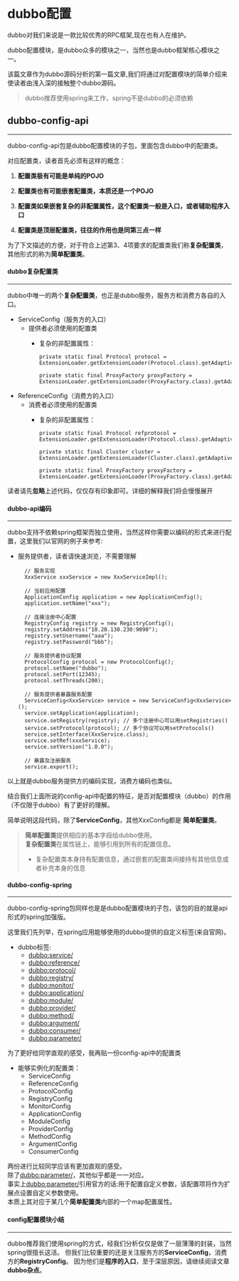 # dubbo配置

dubbo对我们来说是一款比较优秀的RPC框架,现在也有人在维护。

dubbo配置模块，是dubbo众多的模块之一，当然也是dubbo框架核心模块之一。  

该篇文章作为dubbo源码分析的第一篇文章,我们将通过对配置模块的简单介绍来使读者由浅入深的接触整个dubbo源码。

> dubbo推荐使用spring来工作，spring不是dubbo的必须依赖

## dubbo-config-api

---

dubbo-config-api包是dubbo配置模块的子包，里面包含dubbo中的配置类。  

对应配置类，读者首先必须有这样的概念：

1. **配置类极有可能是单纯的POJO**

2. **配置类也有可能嵌套配置类，本质还是一个POJO**

3. **配置类如果嵌套复杂的非配置属性，这个配置类一般是入口，或者辅助程序入口**

4. **配置类是顶层配置类，往往的作用也是同第三点一样**

为了下文描述的方便，对于符合上述第3、4项要求的配置类我们称**复杂配置类**，其他形式的称为**简单配置类**。

#### dubbo复杂配置类
---
dubbo中唯一的两个**复杂配置类**，也正是dubbo服务，服务方和消费方各自的入口。

- ServiceConfig（服务方的入口）
	- 提供者必须使用的配置类
		- 复杂的非配置属性：

			  private static final Protocol protocol = ExtensionLoader.getExtensionLoader(Protocol.class).getAdaptiveExtension();
			
			  private static final ProxyFactory proxyFactory = ExtensionLoader.getExtensionLoader(ProxyFactory.class).getAdaptiveExtension();

- ReferenceConfig（消费方的入口）
	- 消费者必须使用的配置类
		- 复杂的非配置属性：
				
			  private static final Protocol refprotocol = ExtensionLoader.getExtensionLoader(Protocol.class).getAdaptiveExtension();
				
			  private static final Cluster cluster = ExtensionLoader.getExtensionLoader(Cluster.class).getAdaptiveExtension();
			    
			  private static final ProxyFactory proxyFactory = ExtensionLoader.getExtensionLoader(ProxyFactory.class).getAdaptiveExtension();

读者请先**忽略**上述代码，仅仅存有印象即可。详细的解释我们将会慢慢展开

#### dubbo-api编码
---
dubbo支持不依赖spring框架而独立使用，当然这样你需要以编码的形式来进行配置，这里我们以官网的例子来参考:  

- 服务提供者，读者请快速浏览，不需要理解

		// 服务实现
		XxxService xxxService = new XxxServiceImpl();
		 
		// 当前应用配置
		ApplicationConfig application = new ApplicationConfig();
		application.setName("xxx");
		 
		// 连接注册中心配置
		RegistryConfig registry = new RegistryConfig();
		registry.setAddress("10.20.130.230:9090");
		registry.setUsername("aaa");
		registry.setPassword("bbb");
		 
		// 服务提供者协议配置
		ProtocolConfig protocol = new ProtocolConfig();
		protocol.setName("dubbo");
		protocol.setPort(12345);
		protocol.setThreads(200);
		 
		// 服务提供者暴露服务配置
		ServiceConfig<XxxService> service = new ServiceConfig<XxxService>(); 
		service.setApplication(application);
		service.setRegistry(registry); // 多个注册中心可以用setRegistries()
		service.setProtocol(protocol); // 多个协议可以用setProtocols()
		service.setInterface(XxxService.class);
		service.setRef(xxxService);
		service.setVersion("1.0.0");
		 
		// 暴露及注册服务
		service.export();

以上就是dubbo服务提供方的编码实现，消费方编码也类似。 

结合我们上面所说的config-api中配置的特征，是否对配置模块（dubbo）的作用（不仅限于dubbo）有了更好的理解。  

简单说明这段代码，除了**ServiceConfig**，其他XxxConfig都是 **简单配置类**。  

>**简单配置类**提供相应的基本字段给dubbo使用。  
>**复杂配置类**在属性链上，能够引用到所有的配置信息。
> 
>    - 复杂配置类本身持有配置信息，通过嵌套的配置类间接持有其他信息或者补充本身的信息


#### dubbo-config-spring
---
dubbo-config-spring包同样也是是dubbo配置模块的子包，该包的目的就是api形式的spring加强版。 

这里我们先列举，在spring应用能够使用的dubbo提供的自定义标签(来自官网)。

- dubbo标签:
	- <dubbo:service/>
	- <dubbo:reference/>
	- <dubbo:protocol/>
	- <dubbo:registry/>
	- <dubbo:monitor/>
	- <dubbo:application/>
	- <dubbo:module/>
	- <dubbo:provider/>	
	- <dubbo:method/>
	- <dubbo:argument/>
	- <dubbo:consumer/>
	- <dubbo:parameter/>
	
为了更好给同学直观的感受，我再贴一份config-api中的配置类

- 能够实例化的配置类：
	- ServiceConfig
	- ReferenceConfig
	- ProtocolConfig
	- RegistryConfig
	- MonitorConfig
	- ApplicationConfig
	- ModuleConfig
	- ProviderConfig
	- MethodConfig
	- ArgumentConfig
	- ConsumerConfig
	
两份进行比较同学应该有更加直观的感受。    
除了<dubbo:parameter/>，其他似乎都是一一对应。    
事实上<dubbo:parameter/>引用官方的话:用于配置自定义参数，该配置项将作为扩展点设置自定义参数使用。  
本质上其对应于某几个**简单配置类**内部的一个map配置属性。

#### config配置模块小结
---
dubbo推荐我们使用spring的方式，经我们分析仅仅是做了一层薄薄的封装，当然spring很擅长这活。
但我们比较重要的还是关注服务方的**ServiceConfig**，消费方的**RegistryConfig**。
因为他们是**程序的入口**，至于深层原因，请继续阅读文章**dubbo杂点**。